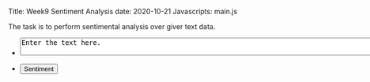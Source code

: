 Title: Week9 Sentiment Analysis
date: 2020-10-21
Javascripts: main.js

The task is to perform sentimental analysis over giver text data.


  <section>
    <div class="row gtr-uniform">
      <div class="col-3 col-12-xsmall">
        <ul class="actions">
          <li>
            <textarea id="getText" name="getText" rows="2" cols="200">Enter the text here.
            </textarea>
          </li>
        </ul>
        <ul class="actions">
          <li><input id="sentiment" type="button" value="Sentiment"/></li>
        </ul>
      </div>
      <div class="col-6 col-12-xsmall">
        <h3 id="imgClass" style="text-align:center" ></p>
      </div>
    </div>
  </section>
